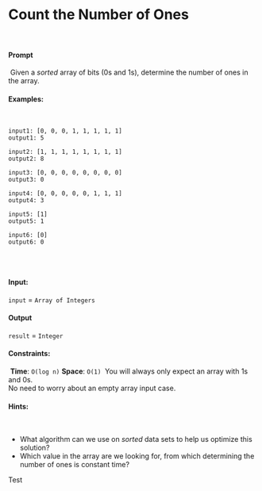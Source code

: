 # Count the Number of Ones
​
#### Prompt
​
Given a _sorted_ array of bits (0s and 1s), determine the number of ones in the array.
​
#### Examples:
​
```
input1: [0, 0, 0, 1, 1, 1, 1, 1]
output1: 5
​
input2: [1, 1, 1, 1, 1, 1, 1, 1]
output2: 8
​
input3: [0, 0, 0, 0, 0, 0, 0, 0]
output3: 0
​
input4: [0, 0, 0, 0, 0, 1, 1, 1]
output4: 3
​
input5: [1]
output5: 1
​
input6: [0]
output6: 0
​
```
​
​
#### Input:
`input` = `Array of Integers`
​
​
#### Output
`result` = `Integer`
​
​
#### Constraints:
​
**Time**: `O(log n)`
​
**Space**: `O(1)`
​
You will always only expect an array with 1s and 0s.    
No need to worry about an empty array input case.
​
​
#### Hints:
​
* What algorithm can we use on _sorted_ data sets to help us optimize this solution?
* Which value in the array are we looking for, from which determining the number of ones is constant time?

Test
